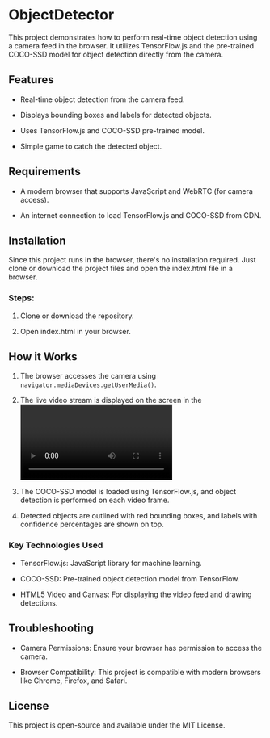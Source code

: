 # ObjectDetector

This project demonstrates how to perform real-time object detection using a camera feed in the browser. It utilizes TensorFlow.js and the pre-trained COCO-SSD model for object detection directly from the camera.

## Features

- Real-time object detection from the camera feed.

- Displays bounding boxes and labels for detected objects.

- Uses TensorFlow.js and COCO-SSD pre-trained model.

- Simple game to catch the detected object.

## Requirements

- A modern browser that supports JavaScript and WebRTC (for camera access).

- An internet connection to load TensorFlow.js and COCO-SSD from CDN.

## Installation

Since this project runs in the browser, there's no installation required. Just clone or download the project files and open the index.html file in a browser.

### Steps:

1. Clone or download the repository.

2. Open index.html in your browser.

## How it Works

1. The browser accesses the camera using `navigator.mediaDevices.getUserMedia()`.

2. The live video stream is displayed on the screen in the <video> element.

3. The COCO-SSD model is loaded using TensorFlow.js, and object detection is performed on each video frame.

4. Detected objects are outlined with red bounding boxes, and labels with confidence percentages are shown on top.

### Key Technologies Used

- TensorFlow.js: JavaScript library for machine learning.

- COCO-SSD: Pre-trained object detection model from TensorFlow.

- HTML5 Video and Canvas: For displaying the video feed and drawing detections.

## Troubleshooting

- Camera Permissions: Ensure your browser has permission to access the camera.

- Browser Compatibility: This project is compatible with modern browsers like Chrome, Firefox, and Safari.

## License

This project is open-source and available under the MIT License.
